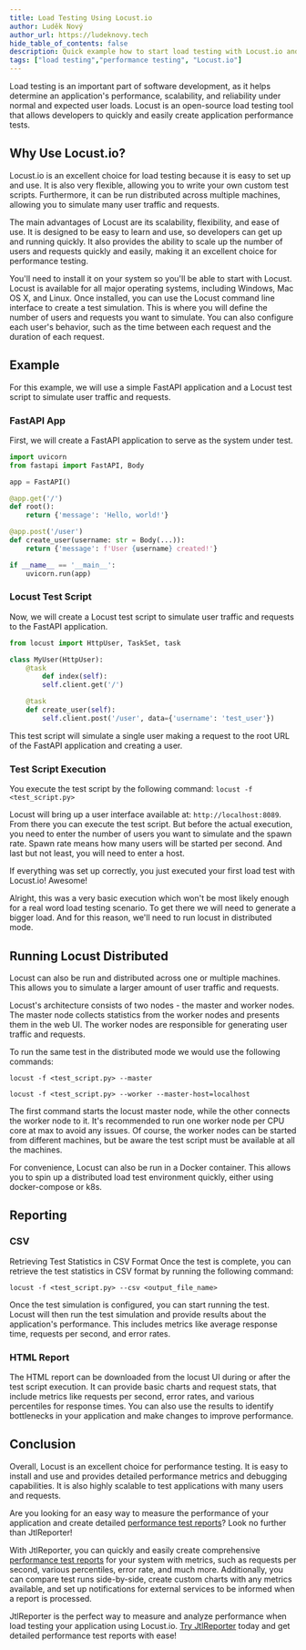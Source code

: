 ```yaml
---
title: Load Testing Using Locust.io
author: Luděk Nový
author_url: https://ludeknovy.tech
hide_table_of_contents: false
description: Quick example how to start load testing with Locust.io and generate better performance testing reports for it.
tags: ["load testing","performance testing", "Locust.io"]
---
```


Load testing is an important part of software development, as it helps determine an application's performance, scalability, and reliability under normal and expected user loads. Locust is an open-source load testing tool that allows developers to quickly and easily create application performance tests.

## Why Use Locust.io?

Locust.io is an excellent choice for load testing because it is easy to set up and use. It is also very flexible, allowing you to write your own custom test scripts. Furthermore, it can be run distributed across multiple machines, allowing you to simulate many user traffic and requests.

The main advantages of Locust are its scalability, flexibility, and ease of use. It is designed to be easy to learn and use, so developers can get up and running quickly. It also provides the ability to scale up the number of users and requests quickly and easily, making it an excellent choice for performance testing.

You'll need to install it on your system so you'll be able to start with Locust. Locust is available for all major operating systems, including Windows, Mac OS X, and Linux. Once installed, you can use the Locust command line interface to create a test simulation. This is where you will define the number of users and requests you want to simulate. You can also configure each user's behavior, such as the time between each request and the duration of each request.


## Example
For this example, we will use a simple FastAPI application and a Locust test script to simulate user traffic and requests.

### FastAPI App
First, we will create a FastAPI application to serve as the system under test.

```python
import uvicorn
from fastapi import FastAPI, Body

app = FastAPI()

@app.get('/')
def root():
    return {'message': 'Hello, world!'}

@app.post('/user')
def create_user(username: str = Body(...)):
    return {'message': f'User {username} created!'}

if __name__ == '__main__':
    uvicorn.run(app)


```

### Locust Test Script
Now, we will create a Locust test script to simulate user traffic and requests to the FastAPI application.

```python
from locust import HttpUser, TaskSet, task

class MyUser(HttpUser):
    @task
        def index(self):
        self.client.get('/')

    @task
    def create_user(self):
        self.client.post('/user', data={'username': 'test_user'})

```

This test script will simulate a single user making a request to the root URL of the FastAPI application and creating a user.

### Test Script Execution

You execute the test script by the following command:
`locust -f <test_script.py>`

Locust will bring up a user interface available at: `http://localhost:8089`. From there you can execute the test script.
But before the actual execution, you need to enter the number of users you want to simulate and the spawn rate. Spawn rate means how many users will be started per second.
And last but not least, you will need to enter a host. 

If everything was set up correctly, you just executed your first load test with Locust.io! Awesome!

Alright, this was a very basic execution which won't be most likely enough for a real word load testing scenario. To get there we will need to generate a bigger load. And for this reason, we'll need to run locust in distributed mode.


## Running Locust Distributed
Locust can also be run and distributed across one or multiple machines. This allows you to simulate a larger amount of user traffic and requests.

Locust's architecture consists of two nodes - the master and worker nodes. The master node collects statistics from the worker nodes and presents them in the web UI. The worker nodes are responsible for generating user traffic and requests.

To run the same test in the distributed mode we would use the following commands:

`locust -f <test_script.py> --master`

`locust -f <test_script.py> --worker --master-host=localhost`

The first command starts the locust master node, while the other connects the worker node to it.
It's recommended to run one worker node per CPU core at max to avoid any issues. Of course, the worker nodes can be started
from different machines, but be aware the test script must be available at all the machines.


For convenience, Locust can also be run in a Docker container. This allows you to spin up a distributed load test environment quickly, either using 
docker-compose or k8s.

## Reporting

### CSV
Retrieving Test Statistics in CSV Format
Once the test is complete, you can retrieve the test statistics in CSV format by running the following command:

`locust -f <test_script.py> --csv <output_file_name>`

Once the test simulation is configured, you can start running the test. Locust will then run the test simulation and provide results about the application's performance. This includes metrics like average response time, requests per second, and error rates. 
### HTML Report

The HTML report can be downloaded from the locust UI during or after the test script execution. It can provide 
 basic charts and request stats, that include metrics like requests per second, error rates, and various percentiles for response times.
You can also use the results to identify bottlenecks in your application and make changes to improve performance.



## Conclusion
Overall, Locust is an excellent choice for performance testing. It is easy to install and use and provides detailed performance metrics and debugging capabilities. It is also highly scalable to test applications with many users and requests.

Are you looking for an easy way to measure the performance of your application and create detailed [performance test reports](/blog/2023-01-08-performance-test-report.md)? Look no further than JtlReporter!

With JtlReporter, you can quickly and easily create comprehensive [performance test reports](/blog/2023-01-08-performance-test-report.md) for your system with metrics, such as requests per second, various percentiles, error rate, and much more. Additionally, you can compare test runs side-by-side, create custom charts with any metrics available, and set up notifications for external services to be informed when a report is processed.

JtlReporter is the perfect way to measure and analyze performance when load testing your application using Locust.io. [Try JtlReporter](/docs/) today and get detailed performance test reports with ease!
